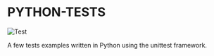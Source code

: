 # PYTHON-TESTS

![Test](https://github.com/julianolf/python-tests/actions/workflows/test.yml/badge.svg?branch=main)

A few tests examples written in Python using the unittest framework.
